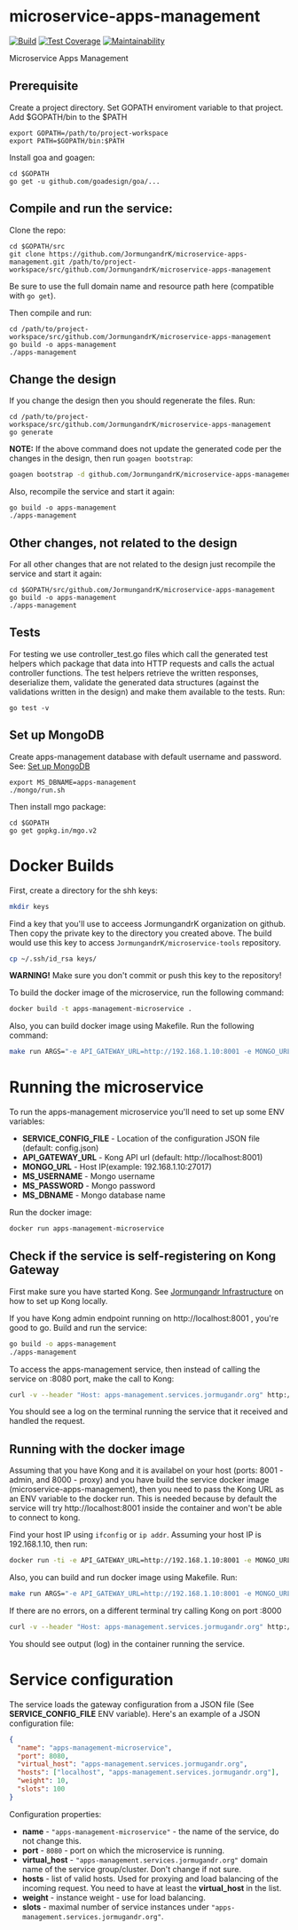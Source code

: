 # microservice-apps-management

[![Build](https://travis-ci.com/JormungandrK/microservice-apps-management.svg?token=UB5yzsLHNSbtjSYrGbWf&branch=master)](https://travis-ci.com/JormungandrK/microservice-apps-management)
[![Test Coverage](https://api.codeclimate.com/v1/badges/84383c8e579c181760ed/test_coverage)](https://codeclimate.com/repos/59c2524fbed4f6028e000bb6/test_coverage)
[![Maintainability](https://api.codeclimate.com/v1/badges/84383c8e579c181760ed/maintainability)](https://codeclimate.com/repos/59c2524fbed4f6028e000bb6/maintainability)

Microservice Apps Management

## Prerequisite
Create a project directory. Set GOPATH enviroment variable to that project. Add $GOPATH/bin to the $PATH
```
export GOPATH=/path/to/project-workspace
export PATH=$GOPATH/bin:$PATH
```
Install goa and goagen:
```
cd $GOPATH
go get -u github.com/goadesign/goa/...
```

## Compile and run the service:
Clone the repo:
```
cd $GOPATH/src
git clone https://github.com/JormungandrK/microservice-apps-management.git /path/to/project-workspace/src/github.com/JormungandrK/microservice-apps-management
```
Be sure to use the full domain name and resource path here (compatible with ```go get```).


Then compile and run:
```
cd /path/to/project-workspace/src/github.com/JormungandrK/microservice-apps-management
go build -o apps-management
./apps-management
```

## Change the design
If you change the design then you should regenerate the files. Run:
```
cd /path/to/project-workspace/src/github.com/JormungandrK/microservice-apps-management
go generate
```
**NOTE:** If the above command does not update the generated code per the changes in the design,
then run ```goagen bootstrap```:

```bash
goagen bootstrap -d github.com/JormungandrK/microservice-apps-management/design -o .
```


Also, recompile the service and start it again:
```
go build -o apps-management
./apps-management
```

## Other changes, not related to the design
For all other changes that are not related to the design just recompile the service and start it again:
```
cd $GOPATH/src/github.com/JormungandrK/microservice-apps-management
go build -o apps-management
./apps-management
```

## Tests
For testing we use controller_test.go files which call the generated test helpers which package that data into HTTP requests and calls the actual controller functions. The test helpers retrieve the written responses, deserialize them, validate the generated data structures (against the validations written in the design) and make them available to the tests. Run:
```
go test -v
```

## Set up MongoDB
Create apps-management database with default username and password.
See: [Set up MongoDB](https://github.com/JormungandrK/jormungandr-infrastructure#mongodb--v346-)
```
export MS_DBNAME=apps-management
./mongo/run.sh
```
Then install mgo package:
```
cd $GOPATH
go get gopkg.in/mgo.v2
```

# Docker Builds

First, create a directory for the shh keys:
```bash
mkdir keys
```

Find a key that you'll use to acceess JormungandrK organization on github. Then copy the
private key to the directory you created above. The build would use this key to
access ```JormungandrK/microservice-tools``` repository.

```bash
cp ~/.ssh/id_rsa keys/
```

**WARNING!** Make sure you don't commit or push this key to the repository!

To build the docker image of the microservice, run the following command:
```bash
docker build -t apps-management-microservice .
```

Also, you can build docker image using Makefile. Run the following command:
```bash
make run ARGS="-e API_GATEWAY_URL=http://192.168.1.10:8001 -e MONGO_URL=192.168.1.10:27017"
```

# Running the microservice

To run the apps-management microservice you'll need to set up some ENV variables:

 * **SERVICE_CONFIG_FILE** - Location of the configuration JSON file (default: config.json)
 * **API_GATEWAY_URL** - Kong API url (default: http://localhost:8001)
 * **MONGO_URL** - Host IP(example: 192.168.1.10:27017)
 * **MS_USERNAME** - Mongo username
 * **MS_PASSWORD** - Mongo password
 * **MS_DBNAME** - Mongo database name

Run the docker image:
```bash
docker run apps-management-microservice
```

## Check if the service is self-registering on Kong Gateway

First make sure you have started Kong. See [Jormungandr Infrastructure](https://github.com/JormungandrK/jormungandr-infrastructure)
on how to set up Kong locally.

If you have Kong admin endpoint running on http://localhost:8001 , you're good to go.
Build and run the service:
```bash
go build -o apps-management
./apps-management
```

To access the apps-management service, then instead of calling the service on :8080 port,
make the call to Kong:

```bash
curl -v --header "Host: apps-management.services.jormugandr.org" http://localhost:8000/apps/1
```

You should see a log on the terminal running the service that it received and handled the request.

## Running with the docker image

Assuming that you have Kong and it is availabel on your host (ports: 8001 - admin, and 8000 - proxy) and
you have build the service docker image (microservice-apps-management), then you need to pass
the Kong URL as an ENV variable to the docker run. This is needed because by default
the service will try http://localhost:8001 inside the container and won't be able to connect to kong.

Find your host IP using ```ifconfig``` or ```ip addr```.
Assuming your host IP is 192.168.1.10, then run:

```bash
docker run -ti -e API_GATEWAY_URL=http://192.168.1.10:8001 -e MONGO_URL=192.168.1.10:27017 apps-management-microservice
```

Also, you can build and run docker image using Makefile. Run:
```bash
make run ARGS="-e API_GATEWAY_URL=http://192.168.1.10:8001 -e MONGO_URL=192.168.1.10:27017"
```

If there are no errors, on a different terminal try calling Kong on port :8000

```bash
curl -v --header "Host: apps-management.services.jormugandr.org" http://localhost:8000/apps/1
```

You should see output (log) in the container running the service.

# Service configuration

The service loads the gateway configuration from a JSON file (See **SERVICE_CONFIG_FILE**
ENV variable).
Here's an example of a JSON configuration file:

```json
{
  "name": "apps-management-microservice",
  "port": 8080,
  "virtual_host": "apps-management.services.jormugandr.org",
  "hosts": ["localhost", "apps-management.services.jormugandr.org"],
  "weight": 10,
  "slots": 100
}
```

Configuration properties:
 * **name** - ```"apps-management-microservice"``` - the name of the service, do not change this.
 * **port** - ```8080``` - port on which the microservice is running.
 * **virtual_host** - ```"apps-management.services.jormugandr.org"``` domain name of the service group/cluster. Don't change if not sure.
 * **hosts** - list of valid hosts. Used for proxying and load balancing of the incoming request. You need to have at least the **virtual_host** in the list.
 * **weight** - instance weight - use for load balancing.
 * **slots** - maximal number of service instances under ```"apps-management.services.jormugandr.org"```.
